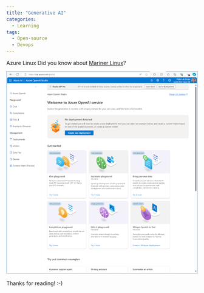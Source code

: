 ```yaml
---
title: "Generative AI"
categories:
  - Learning
tags:
  - Open-source
  - Devops
---
```


Azure Linux 
Did you know about [Mariner Linux](https://azure.microsoft.com/blog/azure-openai-service-10-ways-generative-ai-is-transforming-businesses/)?


![img](../assets/images/2023-06-14-generative-ai.png)

Thanks for reading! :-)
